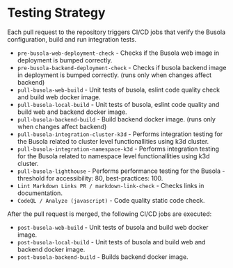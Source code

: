 # Testing Strategy

Each pull request to the repository triggers CI/CD jobs that verify the Busola configuration, build and run integration tests.

- `pre-busola-web-deployment-check` - Checks if the Busola web image in deployment is bumped correctly.
- `pre-busola-backend-deployment-check` - Checks if busola backend image in deployment is bumped correctly. (runs only when changes affect backend)
- `pull-busola-web-build` - Unit tests of busola, eslint code quality check and build web docker image.
- `pull-busola-local-build` - Unit tests of busola, eslint code quality and build web and backend docker image.
- `pull-busola-backend-build` - Build backend docker image. (runs only when changes affect backend)
- `pull-busola-integration-cluster-k3d` - Performs integration testing for the Busola related to cluster level functionallities using k3d cluster.
- `pull-busola-integration-namespace-k3d` - Performs integration testing for the Busola related to namespace level functionallities using k3d cluster.
- `pull-busola-lighthouse` - Performs performance testing for the Busola - threshold for accessibility: 80, best-practices: 100.
- `Lint Markdown Links PR / markdown-link-check` - Checks links in documentation.
- `CodeQL / Analyze (javascript)` - Code quality static code check.

After the pull request is merged, the following CI/CD jobs are executed:

- `post-busola-web-build` - Unit tests of busola and build web docker image.
- `post-busola-local-build` - Unit tests of busola and build web and backend docker image.
- `post-busola-backend-build` - Builds backend docker image.
